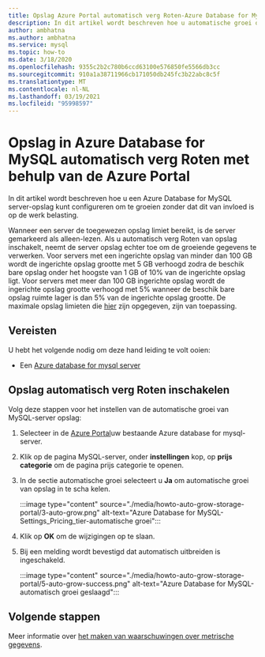 ```yaml
---
title: Opslag Azure Portal automatisch verg Roten-Azure Database for MySQL
description: In dit artikel wordt beschreven hoe u automatische groei opslag voor Azure Database for MySQL kunt inschakelen met behulp van Azure Portal
author: ambhatna
ms.author: ambhatna
ms.service: mysql
ms.topic: how-to
ms.date: 3/18/2020
ms.openlocfilehash: 9355c2b2c780b6ccd63100e576850fe5566db3cc
ms.sourcegitcommit: 910a1a38711966cb171050db245fc3b22abc8c5f
ms.translationtype: MT
ms.contentlocale: nl-NL
ms.lasthandoff: 03/19/2021
ms.locfileid: "95998597"
---
```

# <a name="auto-grow-storage-in-azure-database-for-mysql-using-the-azure-portal"></a>Opslag in Azure Database for MySQL automatisch verg Roten met behulp van de Azure Portal
In dit artikel wordt beschreven hoe u een Azure Database for MySQL server-opslag kunt configureren om te groeien zonder dat dit van invloed is op de werk belasting.

Wanneer een server de toegewezen opslag limiet bereikt, is de server gemarkeerd als alleen-lezen. Als u automatisch verg Roten van opslag inschakelt, neemt de server opslag echter toe om de groeiende gegevens te verwerken. Voor servers met een ingerichte opslag van minder dan 100 GB wordt de ingerichte opslag grootte met 5 GB verhoogd zodra de beschik bare opslag onder het hoogste van 1 GB of 10% van de ingerichte opslag ligt. Voor servers met meer dan 100 GB ingerichte opslag wordt de ingerichte opslag grootte verhoogd met 5% wanneer de beschik bare opslag ruimte lager is dan 5% van de ingerichte opslag grootte. De maximale opslag limieten die [hier](./concepts-pricing-tiers.md#storage) zijn opgegeven, zijn van toepassing.

## <a name="prerequisites"></a>Vereisten
U hebt het volgende nodig om deze hand leiding te volt ooien:
- Een [Azure database for mysql server](quickstart-create-mysql-server-database-using-azure-portal.md)

## <a name="enable-storage-auto-grow"></a>Opslag automatisch verg Roten inschakelen 

Volg deze stappen voor het instellen van de automatische groei van MySQL-server opslag:

1. Selecteer in de [Azure Portal](https://portal.azure.com/)uw bestaande Azure database for mysql-server.

2. Klik op de pagina MySQL-server, onder **instellingen** kop, op **prijs categorie** om de pagina prijs categorie te openen.

3. In de sectie automatische groei selecteert u **Ja** om automatische groei van opslag in te scha kelen.

    :::image type="content" source="./media/howto-auto-grow-storage-portal/3-auto-grow.png" alt-text="Azure Database for MySQL-Settings_Pricing_tier-automatische groei":::

4. Klik op **OK** om de wijzigingen op te slaan.

5. Bij een melding wordt bevestigd dat automatisch uitbreiden is ingeschakeld.

    :::image type="content" source="./media/howto-auto-grow-storage-portal/5-auto-grow-success.png" alt-text="Azure Database for MySQL-automatisch groei geslaagd":::

## <a name="next-steps"></a>Volgende stappen

Meer informatie over [het maken van waarschuwingen over metrische gegevens](howto-alert-on-metric.md).